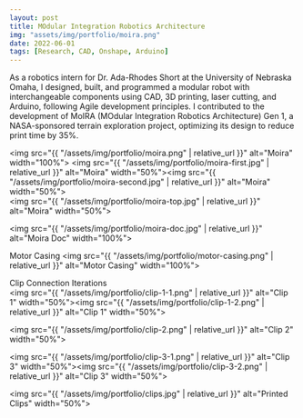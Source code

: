```yaml
---
layout: post
title: MOdular Integration Robotics Architecture 
img: "assets/img/portfolio/moira.png"
date: 2022-06-01
tags: [Research, CAD, Onshape, Arduino]
---
```


As a robotics intern for Dr. Ada-Rhodes Short at the University of Nebraska Omaha, I designed, built, and programmed a modular robot with interchangeable components using CAD, 3D printing, laser cutting, and Arduino, following Agile development principles. I contributed to the development of MoIRA (MOdular Integration Robotics Architecture) Gen 1, a NASA-sponsored terrain exploration project, optimizing its design to reduce print time by 35%.

<img src="{{ "/assets/img/portfolio/moira.png" | relative_url }}" alt="Moira" width="100%">
<img src="{{ "/assets/img/portfolio/moira-first.jpg" | relative_url }}" alt="Moira" width="50%"><img src="{{ "/assets/img/portfolio/moira-second.jpg" | relative_url }}" alt="Moira" width="50%">  
<img src="{{ "/assets/img/portfolio/moira-top.jpg" | relative_url }}" alt="Moira" width="50%">

<img src="{{ "/assets/img/portfolio/moira-doc.jpg" | relative_url }}" alt="Moira Doc" width="100%">

Motor Casing
<img src="{{ "/assets/img/portfolio/motor-casing.png" | relative_url }}" alt="Motor Casing" width="100%">

Clip Connection Iterations  
<img src="{{ "/assets/img/portfolio/clip-1-1.png" | relative_url }}" alt="Clip 1" width="50%"><img src="{{ "/assets/img/portfolio/clip-1-2.png" | relative_url }}" alt="Clip 1" width="50%">

<img src="{{ "/assets/img/portfolio/clip-2.png" | relative_url }}" alt="Clip 2" width="50%">

<img src="{{ "/assets/img/portfolio/clip-3-1.png" | relative_url }}" alt="Clip 3" width="50%"><img src="{{ "/assets/img/portfolio/clip-3-2.png" | relative_url }}" alt="Clip 3" width="50%">

<img src="{{ "/assets/img/portfolio/clips.jpg" | relative_url }}" alt="Printed Clips" width="50%">

